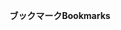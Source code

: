 <span data-ttu-id="0e532-101">**ブックマーク**</span><span class="sxs-lookup"><span data-stu-id="0e532-101">**Bookmarks**</span></span>